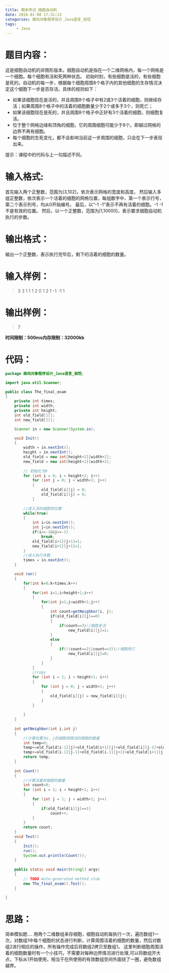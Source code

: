 ```yaml
---
title: 期末考试_细胞自动机
date: 2018-01-08 17:31:13
categories: 面向对象程序设计_Java语言_翁恺
tags:
     - Java
---
```

# 题目内容：
这是细胞自动机的非图形版本。细胞自动机是指在一个二维网格内，每一个网格是一个细胞。每个细胞有活和死两种状态。
初始时刻，有些细胞是活的，有些细胞是死的。自动机的每一步，根据每个细胞周围8个格子内的其他细胞的生存情况决定这个细胞下一步是否存活。具体的规则如下：
+ 如果该细胞现在是活的，并且周围8个格子中有2或3个活着的细胞，则继续存活；如果周围8个格子中的活着的细胞数量少于2个或多于3个，则死亡；
+ 如果该细胞现在是死的，并且周围8个格子中正好有3个活着的细胞，则细胞复活。
+ 位于整个网格边缘和顶角的细胞，它的周围细胞可能少于8个。即越过网格的边界不再有细胞。
+ 每个细胞的生死变化，都不会影响当前这一步周围的细胞，只会在下一步表现出来。

提示：课程中的代码与上一句描述不同。

# 输入格式:
首先输入两个正整数，范围为[3,102]，依次表示网格的宽度和高度。
然后输入多组正整数，依次表示一个活着的细胞的网格位置，每组数字中，第一个表示行号，第二个表示列号，均从0开始编号。
最后，以“-1 -1”表示不再有活着的细胞。-1 -1不是有效的位置。
然后，以一个正整数，范围为[1,10000]，表示要求细胞自动机执行的步数。

# 输出格式：
输出一个正整数，表示执行完毕后，剩下的活着的细胞的数量。

# 输入样例：
> 3 3
> 1 1 1 2 0 1 2 1
> -1 -1
> 1

# 输出样例：
> 7

**时间限制：500ms内存限制：32000kb**

# 代码：
```Java
package 面向对象程序设计_Java语言_翁恺;

import java.util.Scanner;

public class The_final_exam
{
	private int times;
	private int width;
	private int height;
	int old_field[][];
	int new_field[][];

	Scanner in = new Scanner(System.in);

	void Init()
	{
		width = in.nextInt();
		height = in.nextInt();
		old_field = new int[height+2][width+2];
		new_field = new int[height+2][width+2];
		
		// 初始化为0
		for (int i = 0; i < height+2; i++)
			for (int j = 0; j < width+2; j++)
			{
				old_field[i][j] = 0;
				old_field[i][j] = 0;
			}
		
		//读入活的细胞的位置
		while(true)
		{
			int i=in.nextInt();
			int j=in.nextInt();
			if(i==-1&&j==-1)
				break;
			old_field[i+1][j+1]=1;
			new_field[i+1][j+1]=1;
		}
		//读入执行步数
		times = in.nextInt();
	}

	void run()
	{
		for(int k=0;k<times;k++)
		{
			for(int i=1;i<height+1;i++)
			{
				for(int j=1;j<width+1;j++)
				{
					int count=getNeighbor(i, j);
					if(old_field[i][j]==0)
					{
						if(count==3)//细胞复活
							new_field[i][j]=1;
					}
					else
					{
						if(!(count==2||count==3))//细胞死亡
							new_field[i][j]=0;
					}
				}
			}
			//copy
			for (int i = 1; i < height+1; i++)
			{
				for (int j = 0; j < width+1; j++)
				{
					old_field[i][j] = new_field[i][j];
				}
			}
			
		}
	}
	
	int getNeighbor(int i,int j)
	{
		//计算位置为i，j的细胞周围活的细胞的数量
		int temp=0;
		temp+=old_field[i-1][j]+old_field[i+1][j]+old_field[i][j-1]+old_field[i][j+1];
		temp+=old_field[i-1][j-1]+old_field[i-1][j+1]+old_field[i+1][j-1]+old_field[i+1][j+1];
		return temp;
	}
	
	int Count()
	{
		//计算活着的细胞的数量
		int count=0;
		for (int i = 1; i < height+1; i++)
		{
			for (int j = 1; j < width+1; j++)
			{
				if(old_field[i][j]==1)
					count++;
			}
		}
		return count;
	}
	void Test()
	{
		Init();
		run();
		System.out.println(Count());
	}
	
	public static void main(String[] args)
	{
		// TODO Auto-generated method stub
		new The_final_exam().Test();
	}

}

```
# 思路：
简单模拟题....
用两个二维数组来存细胞，细胞自动机每执行一次，遍历数组1一次，对数组1中每个细胞的状态进行判断，计算周围活着的细胞的数量，然后对数组2进行相应的操作，所有操作完成后将数组2拷贝至数组1。
这里判断细胞周围活着的细胞数量时有一个小技巧，不需要对每种边界情况进行处理,可以将数组开大点，下标从1开始使用，相当于在所使用的有效数组空间外面绕了一圈，避免数组越界。